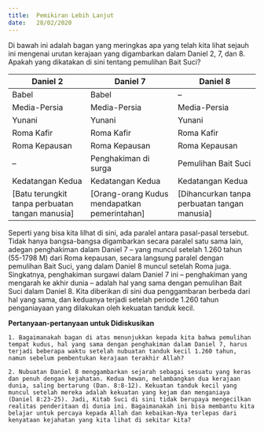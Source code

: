 ```yaml
---
title:  Pemikiran Lebih Lanjut
date:   28/02/2020
---
```


Di bawah ini adalah bagan yang meringkas apa yang telah kita lihat sejauh ini mengenai urutan kerajaan yang digambarkan dalam Daniel 2, 7, dan 8. Apakah yang dikatakan di sini tentang pemulihan Bait Suci?

|Daniel 2|Daniel 7|Daniel 8|
|---|---|---|
|Babel|Babel|–|
|Media-Persia|Media-Persia|Media-Persia|
|Yunani|Yunani|Yunani|
|Roma Kafir|Roma Kafir|Roma Kafir|
|Roma Kepausan|Roma Kepausan|Roma Kepausan|
|–|Penghakiman di surga|Pemulihan Bait Suci|
|Kedatangan Kedua|Kedatangan Kedua|Kedatangan Kedua|
|[Batu terungkit tanpa perbuatan tangan manusia]|[Orang-orang Kudus mendapatkan pemerintahan]|[Dihancurkan tanpa perbuatan tangan manusia]|

Seperti yang bisa kita lilhat di sini, ada paralel antara pasal-pasal tersebut. Tidak hanya bangsa-bangsa digambarkan secara paralel satu sama lain, adegan penghakiman dalam Daniel 7 – yang muncul setelah 1.260 tahun (55-1798 M) dari Roma kepausan, secara langsung paralel dengan pemulihan Bait Suci, yang dalam Daniel 8 muncul setelah Roma juga. Singkatnya, penghakiman surgawi dalam Daniel 7 ini – penghakiman yang mengarah ke akhir dunia – adalah hal yang sama dengan pemulihan Bait Suci dalam Daniel 8. Kita diberikan di sini dua penggambaran berbeda dari hal yang sama, dan keduanya terjadi setelah periode 1.260 tahun penganiayaan yang dilakukan oleh kekuatan tanduk kecil.

**Pertanyaan-pertanyaan untuk Didiskusikan**

`1. Bagaimanakah bagan di atas menunjukkan kepada kita bahwa pemulihan tempat kudus, hal yang sama dengan penghakiman dalam Daniel 7, harus terjadi beberapa waktu setelah nubuatan tanduk kecil 1.260 tahun, namun sebelum pembentukan kerajaan terakhir Allah?`

`2. Nubuatan Daniel 8 menggambarkan sejarah sebagai sesuatu yang keras dan penuh dengan kejahatan. Kedua hewan, melambangkan dua kerajaan dunia, saling bertarung (Dan. 8:8-12). Kekuatan tanduk kecil yang muncul setelah mereka adalah kekuatan yang kejam dan menganiaya (Daniel 8:23-25). Jadi, Kitab Suci di sini tidak berupaya mengecilkan realitas penderitaan di dunia ini. Bagaimanakah ini bisa membantu kita belajar untuk percaya kepada Allah dan kebaikan-Nya terlepas dari kenyataan kejahatan yang kita lihat di sekitar kita?`